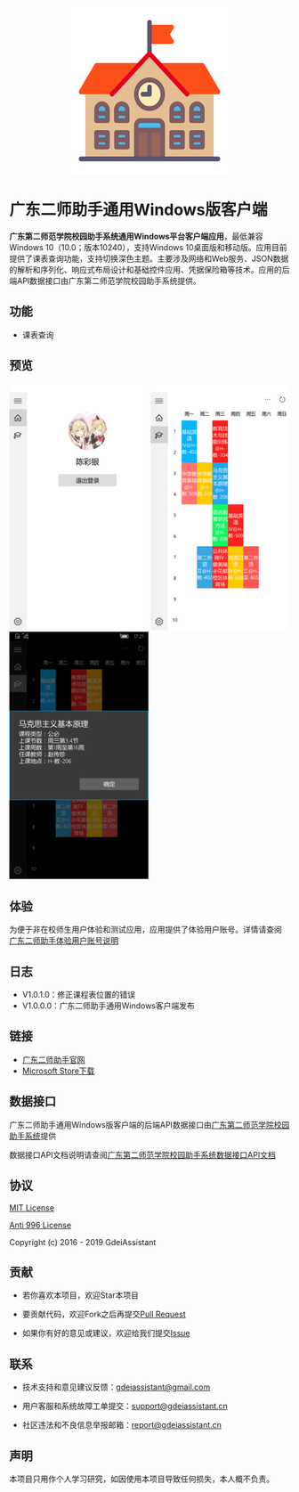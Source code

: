 <p align="center">
  <img width="300" src="./github/logo.png">
</p>

# 广东二师助手通用Windows版客户端

**广东第二师范学院校园助手系统通用Windows平台客户端应用**，最低兼容Windows 10（10.0；版本10240），支持Windows 10桌面版和移动版。应用目前提供了课表查询功能，支持切换深色主题。主要涉及网络和Web服务、JSON数据的解析和序列化、响应式布局设计和基础控件应用、凭据保险箱等技术。应用的后端API数据接口由广东第二师范学院校园助手系统提供。

## 功能

- 课表查询

## 预览

<p>
  <img width="250" src="./github/screenshot_01.png">
  <img width="250" src="./github/screenshot_02.png">
  <img width="250" src="./github/screenshot_03.png">
</p>

## 体验

为便于非在校师生用户体验和测试应用，应用提供了体验用户账号。详情请查阅 [广东二师助手体验用户账号说明](https://github.com/GdeiAssistant/GdeiAssistant#%E4%BD%93%E9%AA%8C)

## 日志

- V1.0.1.0：修正课程表位置的错误
- V1.0.0.0：广东二师助手通用Windows客户端发布

## 链接
- [广东二师助手官网](https://gdeiassistant.cn)
- [Microsoft Store下载](https://www.microsoft.com/store/apps/9PCDF1P3CPMJ)

## 数据接口

广东二师助手通用Windows版客户端的后端API数据接口由[广东第二师范学院校园助手系统](https://github.com/GdeiAssistant/GdeiAssistant)提供

数据接口API文档说明请查阅[广东第二师范学院校园助手系统数据接口API文档](https://github.com/GdeiAssistant/GdeiAssistant/wiki)

## 协议

[MIT License](http://opensource.org/licenses/MIT)

[Anti 996 License](https://github.com/996icu/996.ICU/blob/master/LICENSE)

Copyright (c) 2016 - 2019 GdeiAssistant

## 贡献

- 若你喜欢本项目，欢迎Star本项目

- 要贡献代码，欢迎Fork之后再提交[Pull Request](https://github.com/GdeiAssistant/GdeiAssistant-UWP/pulls)

- 如果你有好的意见或建议，欢迎给我们提交[Issue](https://github.com/GdeiAssistant/GdeiAssistant-UWP/issues)

## 联系

- 技术支持和意见建议反馈：[gdeiassistant@gmail.com](mailto:gdeiassistant@gmail.com)

- 用户客服和系统故障工单提交：[support@gdeiassistant.cn](mailto:support@gdeiassistant.cn)

- 社区违法和不良信息举报邮箱：[report@gdeiassistant.cn](mailto:report@gdeiassistant.cn)

## 声明

本项目只用作个人学习研究，如因使用本项目导致任何损失，本人概不负责。
